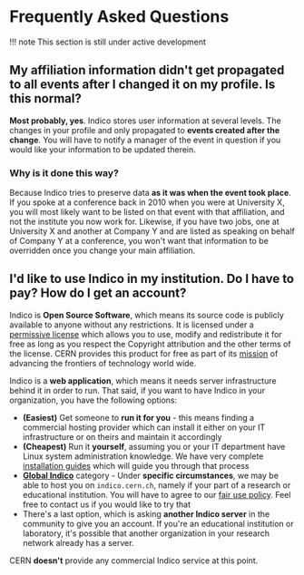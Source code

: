 # Frequently Asked Questions

!!! note
    This section is still under active development


## My affiliation information didn't get propagated to all events after I changed it on my profile. Is this normal?

**Most probably, yes**. Indico stores user information at several levels. The changes in your profile and only
propagated to **events created after the change**. You will have to notify a manager of the event in question if you
would like your information to be updated therein.


### Why is it done this way?

Because Indico tries to preserve data **as it was when the event took place**. If you spoke at a conference back in
2010 when you were at University X, you will most likely want to be listed on that event with that affiliation, and not
the institute you now work for.
Likewise, if you have two jobs, one at University X and another at Company Y and are listed as speaking on behalf of
Company Y at a conference, you won't want that information to be overridden once you change your main affiliation.


## I'd like to use Indico in my institution. Do I have to pay? How do I get an account?

Indico is **Open Source Software**, which means its source code is publicly available to anyone without any restrictions. It is licensed under a [permissive license](https://github.com/indico/indico/blob/master/LICENSE) which allows you to use, modify and redistribute it for free as long as you respect the Copyright attribution and the other terms of the license. CERN provides this product for free as part of its [mission](https://home.cern/about/who-we-are/our-mission) of advancing the frontiers of technology world wide.

Indico is a **web application**, which means it needs server infrastructure behind it in order to run. That said, if you want to have Indico in your organization, you have the following options:

 * **(Easiest)** Get someone to **run it for you** - this means finding a commercial hosting provider which can install it either on your IT infrastructure or on theirs and maintain it accordingly
 * **(Cheapest)** Run it **yourself**, assuming you or your IT department have Linux system administration knowledge. We have very complete [installation guides](https://docs.getindico.io/en/stable/installation/production/) which will guide you through that process
 * [**Global Indico**](https://indico.cern.ch/category/5372/) category - Under **specific circumstances**, we may be able to host you on `indico.cern.ch`, namely if your part of a research or educational institution. You will have to agree to our [fair use policy](https://cern.service-now.com/service-portal?id=kb_article&n=KB0004606). Feel free to contact us if you would like to try that
 * There's a last option, which is asking **another Indico server** in the community to give you an account. If you're an educational institution or laboratory, it's possible that another organization in your research network already has a server.

CERN **doesn't** provide any commercial Indico service at this point.
